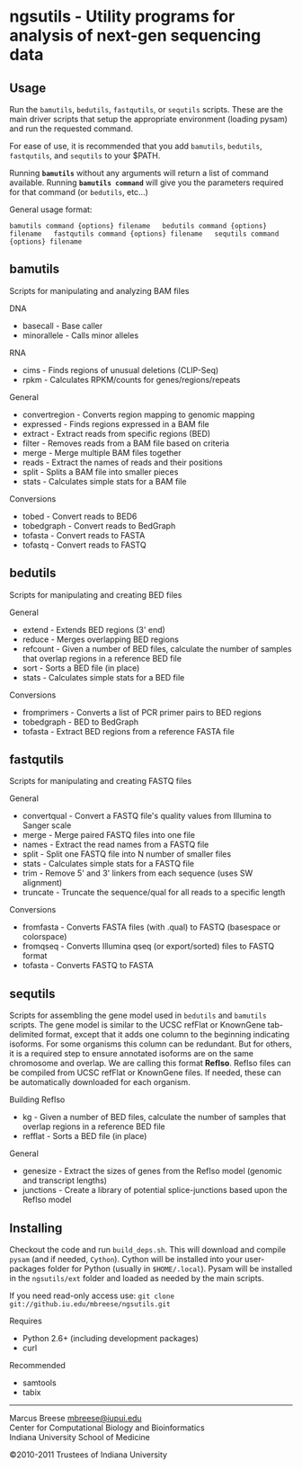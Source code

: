 ngsutils - Utility programs for analysis of next-gen sequencing data
===
Usage
---
Run the `bamutils`, `bedutils`, `fastqutils`, or `sequtils` scripts. These are the main driver scripts 
that setup the appropriate environment (loading pysam) and run the requested command.

For ease of use, it is recommended that you add `bamutils`, `bedutils`, `fastqutils`, and `sequtils` to your $PATH.

Running **`bamutils`** without any arguments will return a list of command available.  Running **`bamutils command`**
will give you the parameters required for that command (or `bedutils`, etc...)

General usage format:

`bamutils command {options} filename  
bedutils command {options} filename  
fastqutils command {options} filename  
sequtils command {options} filename`  

bamutils
---

Scripts for manipulating and analyzing BAM files

DNA

* basecall      - Base caller
* minorallele   - Calls minor alleles

RNA

* cims          - Finds regions of unusual deletions (CLIP-Seq)
* rpkm          - Calculates RPKM/counts for genes/regions/repeats

General

* convertregion - Converts region mapping to genomic mapping
* expressed     - Finds regions expressed in a BAM file
* extract       - Extract reads from specific regions (BED)
* filter        - Removes reads from a BAM file based on criteria
* merge         - Merge multiple BAM files together
* reads         - Extract the names of reads and their positions
* split         - Splits a BAM file into smaller pieces
* stats         - Calculates simple stats for a BAM file

Conversions

* tobed         - Convert reads to BED6
* tobedgraph    - Convert reads to BedGraph
* tofasta       - Convert reads to FASTA
* tofastq       - Convert reads to FASTQ


bedutils
---

Scripts for manipulating and creating BED files

General

* extend       - Extends BED regions (3' end)
* reduce       - Merges overlapping BED regions
* refcount     - Given a number of BED files, calculate the number of samples that overlap regions in a reference BED file
* sort         - Sorts a BED file (in place)
* stats        - Calculates simple stats for a BED file

Conversions

* fromprimers  - Converts a list of PCR primer pairs to BED regions
* tobedgraph   - BED to BedGraph
* tofasta      - Extract BED regions from a reference FASTA file


fastqutils
---

Scripts for manipulating and creating FASTQ files

General

* convertqual  - Convert a FASTQ file's quality values from Illumina to Sanger scale
* merge        - Merge paired FASTQ files into one file
* names        - Extract the read names from a FASTQ file
* split        - Split one FASTQ file into N number of smaller files
* stats        - Calculates simple stats for a FASTQ file
* trim         - Remove 5' and 3' linkers from each sequence (uses SW alignment)
* truncate     - Truncate the sequence/qual for all reads to a specific length

Conversions

* fromfasta    - Converts FASTA files (with .qual) to FASTQ (basespace or colorspace)
* fromqseq     - Converts Illumina qseq (or export/sorted) files to FASTQ format
* tofasta      - Converts FASTQ to FASTA


sequtils
---

Scripts for assembling the gene model used in `bedutils` and `bamutils` scripts. The gene model is similar to the UCSC refFlat or KnownGene
tab-delimited format, except that it adds one column to the beginning indicating isoforms. For some organisms this column can be redundant. 
But for others, it is a required step to ensure annotated isoforms are on the same chromosome and overlap. We are calling this format 
**RefIso**. RefIso files can be compiled from UCSC refFlat or KnownGene files. If needed, these can be automatically downloaded for each 
organism.

Building RefIso

* kg           - Given a number of BED files, calculate the number of samples that overlap regions in a reference BED file
* refflat      - Sorts a BED file (in place)

General

* genesize     - Extract the sizes of genes from the RefIso model (genomic and transcript lengths)
* junctions    - Create a library of potential splice-junctions based upon the RefIso model


Installing
---

Checkout the code and run `build_deps.sh`. This will download and compile `pysam` (and if needed, `Cython`). Cython will be installed into your
user-packages folder for Python (usually in `$HOME/.local`). Pysam will be installed in the `ngsutils/ext` folder and loaded as needed by the main
scripts.

If you need read-only access use:
`git clone git://github.iu.edu/mbreese/ngsutils.git`

Requires

* Python 2.6+ (including development packages)
* curl

Recommended

* samtools
* tabix

---

Marcus Breese <mbreese@iupui.edu>  
Center for Computational Biology and Bioinformatics  
Indiana University School of Medicine


&copy;2010-2011 Trustees of Indiana University